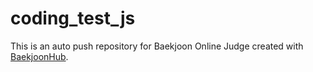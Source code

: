 # coding_test_js
This is an auto push repository for Baekjoon Online Judge created with [BaekjoonHub](https://github.com/BaekjoonHub/BaekjoonHub).

